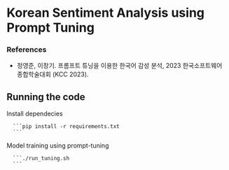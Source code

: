 # Korean Sentiment Analysis using Prompt Tuning

### References
* 정영준, 이창기. 프롬프트 튜닝을 이용한 한국어 감성 분석, 2023 한국소프트웨어종합학술대회 (KCC 2023).

## Running the code
Install dependecies

      ```pip install -r requirements.txt
      ```
Model training using prompt-tuning

      ```./run_tuning.sh
      ```
